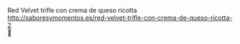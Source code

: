 Red Velvet trifle con crema de queso ricotta	http://saboresymomentos.es/red-velvet-trifle-con-crema-de-queso-ricotta-2	
਍